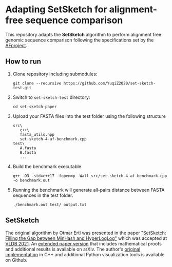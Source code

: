 # Adapting SetSketch for alignment-free sequence comparison

This repository adapts the **SetSketch** algorithm to perform alignment free genomic sequence comparison following the specifications set by the [AFproject](https://afproject.org/app/).

## How to run
1. Clone repository including submodules:
   ```
   git clone --recursive https://github.com/YuqiZ2020/set-sketch-test.git
   ```
2. Switch to `set-sketch-test` directory:
   ```
   cd set-sketch-paper
   ```
3. Upload your FASTA files into the test folder using the following structure
   ```
   src\
      c++\
      fasta_utils.hpp
      set-sketch-4-af-benchmark.cpp
   test\
      A.fasta
      B.fasta
      ...
   ```
4. Build the benchmark executable
   ```
   g++ -O3 -std=c++17 -fopenmp -Wall src/set-sketch-4-af-benchmark.cpp -o benchmark.out
   ```
5. Running the benchmark will generate all-pairs distance between FASTA sequences in the test folder.
   ```
   ./benchmark.out test/ output.txt
   ```

## SetSketch
The original algorithm by Otmar Ertl was presented in the paper ["SetSketch: Filling the Gap between MinHash and HyperLogLog"](http://vldb.org/pvldb/vol14/p2244-ertl.pdf) which was accepted at [VLDB 2021](https://vldb.org/2021/). An [extended paper version](https://arxiv.org/abs/2101.00314) that includes mathematical proofs and additional results is available on arXiv. The author's [original implementation](https://github.com/dynatrace-research/set-sketch-paper) in C++ and additional Python visualization tools is available on Github.
